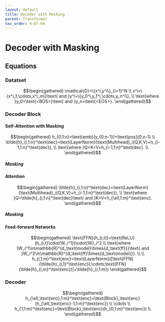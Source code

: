 ```yaml
---
layout: default
title: Decoder with Masking
parent: Transformer
nav_order: 4-07-04
---
```


# Decoder with Masking


## Equations

### Datatset

$$\begin{gathered}
\mathcal{D}=\{x^i,y^i\}_{i=1}^N \\
x^i=\{x^i_1,\cdots,x^i_m\}\text{ and }y^i=\{y_0^i,y_1^i,\cdots,y_n^i\}, \\
\text{where }y_0=\text{<BOS>}\text{ and }y_n=\text{<EOS>}.
\end{gathered}$$

### Decoder Block

#### Self-Attention with Masking

$$\begin{gathered}
h_{0,1:n}=\text{emb}(y_{0:n-1})+\text{pos}(0,n-1) \\
\tilde{h}_{i,1:n}^\text{dec}=\text{LayerNorm}(\text{Multihead}_i(Q,K,V)+h_{i-1,1:n}^\text{dec}), \\
\text{where }Q=K=V=h_{i-1,1:n}^\text{dec}. \\
\end{gathered}$$

##### Masking

#### Attention

$$\begin{gathered}
\tilde{h}_{i,1:n}^\text{dec}=\text{LayerNorm}(\text{Multihead}_i(Q,K,V)+h_{i-1,1:n}^\text{dec}), \\
\text{where }Q=\tilde{h}_{i,1:n}^\text{dec}\text{ and }K=V=h_{\ell,1:m}^\text{enc}.
\end{gathered}$$

##### Masking

#### Feed-forward Networks

$$\begin{gathered}
\text{FFN}(h_{i,t})=\text{ReLU}(h_{i,t}\cdot{W_i^1})\cdot{W}_i^2 \\
\text{where }W_i^1\in\mathbb{R}^{d_\text{model}\times{d_\text{ff}}}\text{ and }W_i^2\in\mathbb{R}^{d_\text{ff}\times{d_\text{model}}}. \\
\\
h_{i,1:m}^\text{enc}=\text{LayerNorm}([\text{FFN}(\tilde{h}_{i,1}^\text{enc});\cdots;\text{FFN}(\tilde{h}_{i,m}^\text{enc})]+\tilde{h}_{i,1:m})
\end{gathered}$$

### Decoder

$$\begin{gathered}
h_{\ell_\text{enc},1:m}^\text{enc}=\text{Block}_\text{enc}(h_{\ell_\text{enc}-1,1:m}^\text{enc}) \\
\cdots \\
h_{1,1:m}^\text{enc}=\text{Block}_\text{enc}(h_{0,1:m}^\text{enc}) \\
\end{gathered}$$
